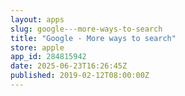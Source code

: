 ```yaml
---
layout: apps
slug: google---more-ways-to-search
title: "Google - More ways to search"
store: apple
app_id: 284815942
date: 2025-06-23T16:26:45Z
published: 2019-02-12T08:00:00Z
---
```

